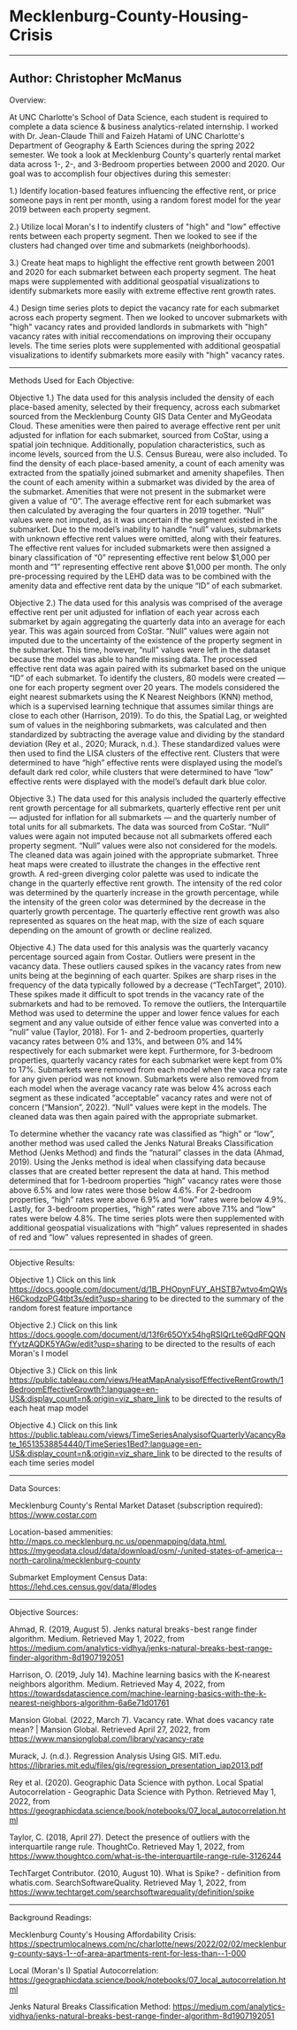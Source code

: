 # Mecklenburg-County-Housing-Crisis
----
Author: Christopher McManus
----
Overview:

At UNC Charlotte's School of Data Science, each student is required to complete a data science & business analytics-related internship. I worked with Dr. Jean-Claude Thill and Faizeh Hatami of UNC Charlotte's Department of Geography & Earth Sciences during the spring 2022 semester. We took a look at Mecklenburg County's quarterly rental market data across 1-, 2-, and 3-Bedroom properties between 2000 and 2020. Our goal was to accomplish four objectives during this semester:

1.) Identify location-based features influencing the effective rent, or price someone pays in rent per month, using a random forest model for the year 2019 between each property segment. 

2.) Utilize local Moran's I to indentify clusters of "high" and "low" effective rents between each property segment. Then we looked to see if the clusters had changed over time and submarkets (neighborhoods).

3.) Create heat maps to highlight the effective rent growth between 2001 and 2020 for each submarket between each property segment. The heat maps were supplemented with additional geospatial visualizations to identify submarkets more easily with extreme effective rent growth rates. 

4.) Design time series plots to depict the vacancy rate for each submarket across each property segment. Then we looked to uncover submarkets with "high" vacancy rates and provided landlords in submarkets with "high" vacancy rates with initial reccomendations on improving their occupany levels. The time series plots were supplemented with additional geospatial visualizations to identify submarkets more easily with "high" vacancy rates.

----
Methods Used for Each Objective:

Objective 1.) The data used for this analysis included the density of each place-based amenity, selected by their frequency, across each submarket sourced from the Mecklenburg County GIS Data Center and MyGeodata Cloud. These amenities were then paired to average effective rent per unit adjusted for inflation for each submarket, sourced from CoStar, using a spatial join technique. Additionally, population characteristics, such as income levels, sourced from the U.S. Census Bureau, were also included. To find the density of each place-based amenity, a count of each amenity was extracted from the spatially joined submarket and amenity shapefiles. Then the count of each amenity within a submarket was divided by the area of the submarket. Amenities that were not present in the submarket were given a value of “0”. The average effective rent for each submarket was then calculated by averaging the four quarters in 2019 together. “Null” values were not imputed, as it was uncertain if the segment existed in the submarket. Due to the model’s inability to handle “null” values, submarkets with unknown effective rent values were omitted, along with their features. The effective rent values for included submarkets were then assigned a binary classification of “0” representing effective rent below $1,000 per month and “1” representing effective rent above $1,000 per month. The only pre-processing required by the LEHD data was to be combined with the amenity data and effective rent data by the unique “ID” of each submarket. 

Objective 2.) The data used for this analysis was comprised of the average effective rent per unit adjusted for inflation of each year across each submarket by again aggregating the quarterly data into an average for each year. This was again sourced from CoStar. “Null” values were again not imputed due to the uncertainty of the existence of the property segment in the submarket. This time, however, “null” values were left in the dataset because the model was able to handle missing data. The processed effective rent data was again paired with its submarket based on the unique “ID” of each submarket. To identify the clusters, 80 models were created — one for each property segment over 20 years. The models considered the eight nearest submarkets using the K Nearest Neighbors (KNN) method, which is a supervised learning technique that assumes similar things are close to each other (Harrison, 2019). To do this, the Spatial Lag, or weighted sum of values in the neighboring submarkets, was calculated and then standardized by subtracting the average value and dividing by the standard deviation (Rey et al., 2020; Murack, n.d.). These standardized values were then used to find the LISA clusters of the effective rent. Clusters that were determined to have “high” effective rents were displayed using the model’s default dark red color, while clusters that were determined to have “low” effective rents were displayed with the model’s default dark blue color.

Objective 3.) The data used for this analysis included the quarterly effective rent growth percentage for all submarkets, quarterly effective rent per unit — adjusted for inflation for all submarkets — and the quarterly number of total units for all submarkets. The data was sourced from CoStar. “Null” values were again not imputed because not all submarkets offered each property segment. “Null” values were also not considered for the models. The cleaned data was again joined with the appropriate submarket. Three heat maps were created to illustrate the changes in the effective rent growth. A red-green diverging color palette was used to indicate the change in the quarterly effective rent growth. The intensity of the red color was determined by the quarterly increase in the growth percentage, while the intensity of the green color was determined by the decrease in the quarterly growth percentage. The quarterly effective rent growth was also represented as squares on the heat map, with the size of each square depending on the amount of growth or decline realized. 

Objective 4.) The data used for this analysis was the quarterly vacancy percentage sourced again from Costar. Outliers were present in the vacancy data. These outliers caused spikes in the vacancy rates from new units being at the beginning of each quarter. Spikes are sharp rises in the frequency of the data typically followed by a decrease (“TechTarget”, 2010). These spikes made it difficult to spot trends in the vacancy rate of the submarkets and had to be removed. To remove the outliers, the Interquartile Method was used to determine the upper and lower fence values for each segment and any value outside of either fence value was converted into a “null” value (Taylor, 2018). For 1- and 2-bedroom properties, quarterly vacancy rates between 0% and 13%, and between 0% and 14% respectively for each submarket were kept. Furthermore, for 3-bedroom properties, quarterly vacancy rates for each submarket were kept from 0% to 17%. Submarkets were removed from each model when the vaca ncy rate for any given period was not known. Submarkets were also removed from each model when the average vacancy rate was below 4% across each segment as these indicated “acceptable” vacancy rates and were not of concern (“Mansion”, 2022). “Null” values were kept in the models. The cleaned data was then again paired with the appropriate submarket.

To determine whether the vacancy rate was classified as “high” or “low”, another method was used called the Jenks Natural Breaks Classification Method (Jenks Method) and finds the “natural” classes in the data (Ahmad, 2019). Using the Jenks method is ideal when classifying data because classes that are created better represent the data at hand. This method determined that for 1-bedroom properties “high” vacancy rates were those above 6.5% and low rates were those below 4.6%. For 2-bedroom properties, “high” rates were above 6.9% and “low” rates were below 4.9%. Lastly, for 3-bedroom properties, “high” rates were above 7.1% and “low” rates were below 4.8%. The time series plots were then supplemented with additional geospatial visualizations with “high” values represented in shades of red and “low” values represented in shades of green.

----
Objective Results:

Objective 1.) Click on this link https://docs.google.com/document/d/1B_PHOpynFUY_AHSTB7wtvo4mQWsH6CkodzoPG4tbt3s/edit?usp=sharing to be directed to the summary of the random forest feature importance

Objective 2.) Click on this link https://docs.google.com/document/d/13f6r65OYx54hgRSIQrLte6QdRFQQNfYytzAQDK5YAGw/edit?usp=sharing to be directed to the results of each Moran's I model

Objective 3.) Click on this link https://public.tableau.com/views/HeatMapAnalysisofEffectiveRentGrowth/1BedroomEffectiveGrowth?:language=en-US&:display_count=n&:origin=viz_share_link to be directed to the results of each heat map model

Objective 4.) Click on this link https://public.tableau.com/views/TimeSeriesAnalysisofQuarterlyVacancyRate_16513538854440/TimeSeries1Bed?:language=en-US&:display_count=n&:origin=viz_share_link to be directed to the results of each time series model

----
Data Sources:

Mecklenburg County's Rental Market Dataset (subscription required): https://www.costar.com

Location-based ammenities: http://maps.co.mecklenburg.nc.us/openmapping/data.html, https://mygeodata.cloud/data/download/osm/-/united-states-of-america--north-carolina/mecklenburg-county
                           
Submarket Employment Census Data: https://lehd.ces.census.gov/data/#lodes

----
Objective Sources:

Ahmad, R. (2019, August 5). Jenks natural breaks - best range finder algorithm. Medium. Retrieved May 1, 2022, from https://medium.com/analytics-vidhya/jenks-natural-breaks-best-range-finder-algorithm-8d1907192051 

Harrison, O. (2019, July 14). Machine learning basics with the K-nearest neighbors algorithm. Medium. Retrieved May 4, 2022, from https://towardsdatascience.com/machine-learning-basics-with-the-k-nearest-neighbors-algorithm-6a6e71d01761

Mansion Global. (2022, March 7). Vacancy rate. What does vacancy rate mean? | Mansion Global. Retrieved April 27, 2022, from https://www.mansionglobal.com/library/vacancy-rate

Murack, J. (n.d.). Regression Analysis Using GIS. MIT.edu. https://libraries.mit.edu/files/gis/regression_presentation_iap2013.pdf

Rey et al. (2020). Geographic Data Science with python. Local Spatial Autocorrelation - Geographic Data Science with Python. Retrieved May 1, 2022, from https://geographicdata.science/book/notebooks/07_local_autocorrelation.html

Taylor, C. (2018, April 27). Detect the presence of outliers with the interquartile range rule. ThoughtCo. Retrieved May 1, 2022, from https://www.thoughtco.com/what-is-the-interquartile-range-rule-3126244

TechTarget Contributor. (2010, August 10). What is Spike? - definition from whatis.com. SearchSoftwareQuality. Retrieved May 1, 2022, from https://www.techtarget.com/searchsoftwarequality/definition/spike

----
Background Readings:

Mecklenburg County's Housing Affordability Crisis: https://spectrumlocalnews.com/nc/charlotte/news/2022/02/02/mecklenburg-county-says-1--of-area-apartments-rent-for-less-than--1-000

Local (Moran's I) Spatial Autocorrelation: https://geographicdata.science/book/notebooks/07_local_autocorrelation.html

Jenks Natural Breaks Classification Method: https://medium.com/analytics-vidhya/jenks-natural-breaks-best-range-finder-algorithm-8d1907192051                           
